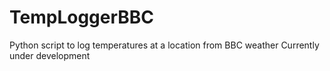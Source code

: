 # TempLoggerBBC
Python script to log temperatures at a location from BBC weather
Currently under development
